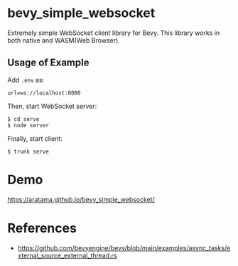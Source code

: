 # bevy_simple_websocket

Extremely simple WebSocket client library for Bevy.
This library works in both native and WASM(Web Browser).

## Usage of Example

Add `.env` as:

```
url=ws://localhost:8080
```

Then, start WebSocket server:

```
$ cd serve
$ node server
```

Finally, start client:

```
$ trunk serve
```

# Demo

https://aratama.github.io/bevy_simple_websocket/

# References

- https://github.com/bevyengine/bevy/blob/main/examples/async_tasks/external_source_external_thread.rs
